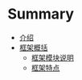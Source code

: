 # Summary

* [介绍](README.md)
* [框架概括](../introduce/kuang_jia_gai_kuo.md)
   * [框架模块说明](../introduce/kuangjiamo_kuai_shuo_ming.md)
   * [框架特点](../introduce/kuangjia_te_dian.md)

